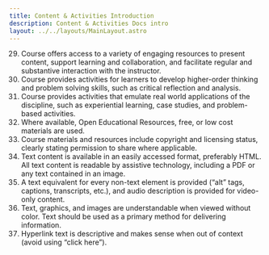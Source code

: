 ```yaml
---
title: Content & Activities Introduction
description: Content & Activities Docs intro
layout: ../../layouts/MainLayout.astro
---
```

29. Course offers access to a variety of engaging resources to present content, support learning and collaboration, and facilitate regular and substantive interaction with the instructor.
30. Course provides activities for learners to develop higher-order thinking and problem solving skills, such as critical reflection and analysis.
31. Course provides activities that emulate real world applications of the discipline, such as experiential learning, case studies, and problem-based activities.
32. Where available, Open Educational Resources, free, or low cost materials are used.
33. Course materials and resources include copyright and licensing status, clearly stating permission to share where applicable.
34. Text content is available in an easily accessed format, preferably HTML. All text content is readable by assistive technology, including a PDF or any text contained in an image.
35. A text equivalent for every non-text element is provided (“alt” tags, captions, transcripts, etc.), and audio description is provided for video-only content.
36. Text, graphics, and images are understandable when viewed without color. Text should be used as a primary method for delivering information.
37. Hyperlink text is descriptive and makes sense when out of context (avoid using “click here”).